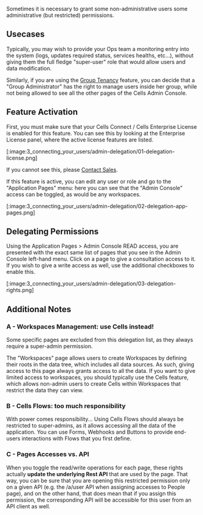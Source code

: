 Sometimes it is necessary to grant some non-administrative users some administrative (but restricted) permissions. 

## Usecases

Typically, you may wish to provide your Ops team a monitoring entry into the system (logs, updates required status, services healths, etc...), without giving them the full fledge "super-user" role that would allow users and data modification.

Similarly, if you are using the [Group Tenancy](./ent-group-tenancy) feature, you can decide that a "Group Administrator" has the right to manage users inside her group, while not being allowed to see all the other pages of the Cells Admin Console. 

## Feature Activation

First, you must make sure that your Cells Connect / Cells Enterprise License is enabled for this feature. You can see this by looking at the Enterprise License panel, where the active license features are listed.

[:image:3_connecting_your_users/admin-delegation/01-delegation-license.png]

If you cannot see this, please [Contact Sales](/en/pricing/contact).

If this feature is active, you can edit any user or role and go to the "Application Pages" menu: here you can see that the "Admin Console" access can be toggled, as would be any workspaces. 

[:image:3_connecting_your_users/admin-delegation/02-delegation-app-pages.png]

## Delegating Permissions

Using the Application Pages > Admin Console READ access, you are presented with the exact same list of pages that you see in the Admin Console left-hand menu. Click on a page to give a consultation access to it. If you wish to give a write access as well, use the additional checkboxes to enable this. 

[:image:3_connecting_your_users/admin-delegation/03-delegation-rights.png]

## Additional Notes

### A - Workspaces Management: use Cells instead!

Some specific pages are excluded from this delegation list, as they always require a super-admin permission.

The "Workspaces" page allows users to create Workspaces by defining their roots in the data tree, which includes all data sources. As such, giving access to this page always grants access to all the data. If you want to give limited access to workspaces, you should typically use the Cells feature, which allows non-admin users to create Cells within Workspaces that restrict the data they can view.

### B - Cells Flows: too much responsibility

With power comes responsibility... Using Cells Flows should always be restricted to super-admins, as it allows accessing all the data of the application. You can use Forms, Webhooks and Buttons to provide end-users interactions with Flows that you first define.

### C - Pages Accesses vs. API 

When you toggle the read/write operations for each page, these rights actually **update the underlying Rest API** that are used by the page. That way, you can be sure that you are opening this restricted permission only on a given API (e.g. the /a/user API when assigning accesses to People page), and on the other hand, that does mean that if you assign this permission, the corresponding API will be accessible for this user from an API client as well.